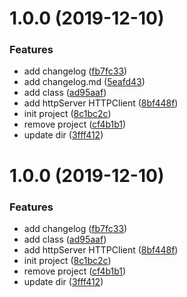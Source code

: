 # 1.0.0 (2019-12-10)


### Features

* add changelog ([fb7fc33](https://github.com/XQfelix/personUtils/commit/fb7fc33))
* add changelog.md ([5eafd43](https://github.com/XQfelix/personUtils/commit/5eafd43))
* add class ([ad95aaf](https://github.com/XQfelix/personUtils/commit/ad95aaf))
* add httpServer HTTPClient ([8bf448f](https://github.com/XQfelix/personUtils/commit/8bf448f))
* init project ([8c1bc2c](https://github.com/XQfelix/personUtils/commit/8c1bc2c))
* remove project ([cf4b1b1](https://github.com/XQfelix/personUtils/commit/cf4b1b1))
* update dir ([3fff412](https://github.com/XQfelix/personUtils/commit/3fff412))



# 1.0.0 (2019-12-10)


### Features

* add changelog ([fb7fc33](https://github.com/XQfelix/personUtils/commit/fb7fc33))
* add class ([ad95aaf](https://github.com/XQfelix/personUtils/commit/ad95aaf))
* add httpServer HTTPClient ([8bf448f](https://github.com/XQfelix/personUtils/commit/8bf448f))
* init project ([8c1bc2c](https://github.com/XQfelix/personUtils/commit/8c1bc2c))
* remove project ([cf4b1b1](https://github.com/XQfelix/personUtils/commit/cf4b1b1))
* update dir ([3fff412](https://github.com/XQfelix/personUtils/commit/3fff412))



